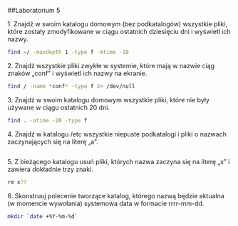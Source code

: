 ##Laboratorium 5

1\. Znajdź w swoim katalogu domowym (bez podkatalogów) wszystkie pliki, które zostały zmodyfikowane w ciągu ostatnich dziesięciu dni i wyświetl ich nazwy.
```bash
find ~/ -maxdepth 1 -type f -mtime -10
```

2\. Znajdź wszystkie pliki zwykłe w systemie, które mają w nazwie ciąg znaków „conf” i wyświetl ich nazwy na ekranie.
```bash
find / -name *conf* -type f 2> /dev/null
```

3\. Znajdź w swoim katalogu domowym wszystkie pliki, które nie były używane w ciągu ostatnich 20 dni.
```bash
find . -atime -20 -type f
```

4\. Znajdź w katalogu /etc wszystkie niepuste podkatalogi i pliki o nazwach zaczynających się na literę „a”.
```bash
```

5\. Z bieżącego katalogu usuń pliki, których nazwa zaczyna się na literę „x” i zawiera dokładnie trzy znaki.
```bash
rm x??
```

6\. Skonstruuj polecenie tworzące katalog, którego nazwą będzie aktualna (w momencie wywołania) systemowa data w formacie rrrr-mm-dd.
```bash
mkdir `date +%Y-%m-%d`
```
